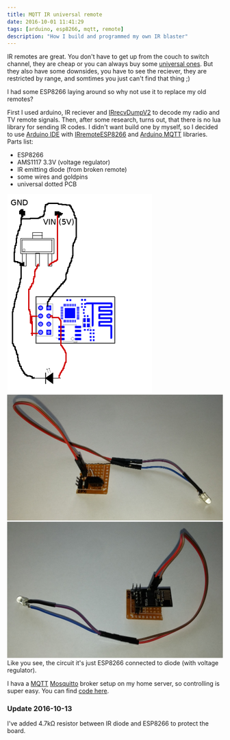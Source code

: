 ```yaml
---
title: MQTT IR universal remote
date: 2016-10-01 11:41:29
tags: [arduino, esp8266, mqtt, remote]
description: "How I build and programmed my own IR blaster"
---
```


IR remotes are great. You don't have to get up from the couch to switch channel, they are cheap or you can always buy some [universal ones](https://en.wikipedia.org/wiki/Universal_remote). But they also have some downsides, you have to see the reciever, they are restricted by range, and somtimes you just can't find that thing ;)

I had some ESP8266 laying around so why not use it to replace my old remotes?

First I used arduino, IR reciever and [IRrecvDumpV2](https://github.com/z3t0/Arduino-IRremote/blob/master/examples/IRrecvDumpV2/IRrecvDumpV2.ino) to decode my radio and TV remote signals.
Then, after some research, turns out, that there is no lua library for sending IR codes. I didn't want build one by myself, so I decided to use [Arduino IDE](https://github.com/esp8266/Arduino) with  [IRremoteESP8266](https://github.com/markszabo/IRremoteESP8266) and [Arduino MQTT](https://github.com/256dpi/arduino-mqtt) libraries.
Parts list:
  - ESP8266
  - AMS1117 3.3V (voltage regulator)
  - IR emitting diode (from broken remote)
  - some wires and goldpins
  - universal dotted PCB

![IR remote schema](./ir-esp-schema.png)
![IR remote picture 1](./ir-remote-2.jpg)
![IR remote picture 2](./ir-remote-1.jpg)
Like you see, the circuit it's just ESP8266 connected to diode (with voltage regulator).

I hava a [MQTT](https://mqtt.org/) [Mosquitto](https://mosquitto.org/) broker setup on my home server, so controlling is super easy.
You can find [code here](./mqtt-ir-remote.ino).


### Update 2016-10-13
I've added 4.7kΩ resistor between IR diode and ESP8266 to protect the board.